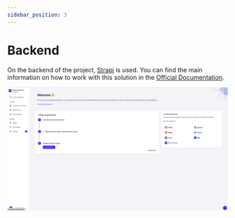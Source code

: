```yaml
---
sidebar_position: 3
---
```


# Backend

On the backend of the project, [Strapi](https://strapi.io/) is used. You can find the main information on how to work with this solution in the [Official Documentation](https://strapi.io/documentation/developer-docs/).

![Strapi](./img/strapi.png)
